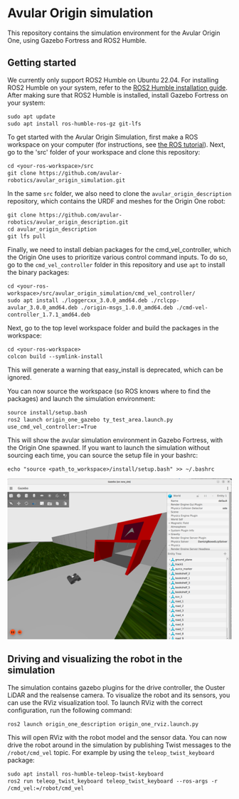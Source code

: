 # Avular Origin simulation

This repository contains the simulation environment for the Avular Origin One, using Gazebo Fortress and ROS2 Humble.

## Getting started

We currently only support ROS2 Humble on Ubuntu 22.04. For installing ROS2 Humble on your system, refer to the [ROS2 Humble installation guide](https://docs.ros.org/en/humble/Installation.html).
After making sure that ROS2 Humble is installed, install Gazebo Fortress on your system:

```
sudo apt update
sudo apt install ros-humble-ros-gz git-lfs
```

To get started with the Avular Origin Simulation, first make a ROS workspace on your computer (for instructions, see [the ROS tutorial](https://docs.ros.org/en/humble/Tutorials/Beginner-Client-Libraries/Creating-A-Workspace/Creating-A-Workspace.html)).
Next, go to the 'src' folder of your workspace and clone this repository:

```
cd <your-ros-workspace>/src
git clone https://github.com/avular-robotics/avular_origin_simulation.git
```

In the same `src` folder, we also need to clone the `avular_origin_description` repository, which contains the URDF and meshes for the Origin One robot:
```
git clone https://github.com/avular-robotics/avular_origin_description.git
cd avular_origin_description
git lfs pull
```

Finally, we need to install debian packages for the cmd_vel_controller, which the Origin One uses to prioritize various control command inputs.
To do so, go to the `cmd_vel_controller` folder in this repository and use `apt` to install the binary packages:

```
cd <your-ros-workspace>/src/avular_origin_simulation/cmd_vel_controller/
sudo apt install ./loggercxx_3.0.0_amd64.deb ./rclcpp-avular_3.0.0_amd64.deb ./origin-msgs_1.0.0_amd64.deb ./cmd-vel-controller_1.7.1_amd64.deb
```

Next, go to the top level workspace folder and build the packages in the workspace:
```
cd <your-ros-workspace>
colcon build --symlink-install
```

This will generate a warning that easy_install is deprecated, which can be ignored.

You can now source the workspace (so ROS knows where to find the packages) and launch the simulation environment:
```
source install/setup.bash
ros2 launch origin_one_gazebo ty_test_area.launch.py use_cmd_vel_controller:=True
```
This will show the avular simulation environment in Gazebo Fortress, with the Origin One spawned.
If you want to launch the simulation without sourcing each time, you can source the setup file in your bashrc:
```
echo "source <path_to_workspace>/install/setup.bash" >> ~/.bashrc
```

![image](./doc/img/simulation.png)

## Driving and visualizing the robot in the simulation

The simulation contains gazebo plugins for the drive controller, the Ouster LiDAR and the realsense camera. To visualize the robot and its sensors, you can use the RViz visualization tool. To launch RViz with the correct configuration, run the following command:
```
ros2 launch origin_one_description origin_one_rviz.launch.py
```

This will open RViz with the robot model and the sensor data. You can now drive the robot around in the simulation by publishing Twist messages to the `/robot/cmd_vel` topic. For example by using the `teleop_twist_keyboard` package:
```
sudo apt install ros-humble-teleop-twist-keyboard
ros2 run teleop_twist_keyboard teleop_twist_keyboard --ros-args -r /cmd_vel:=/robot/cmd_vel
```

